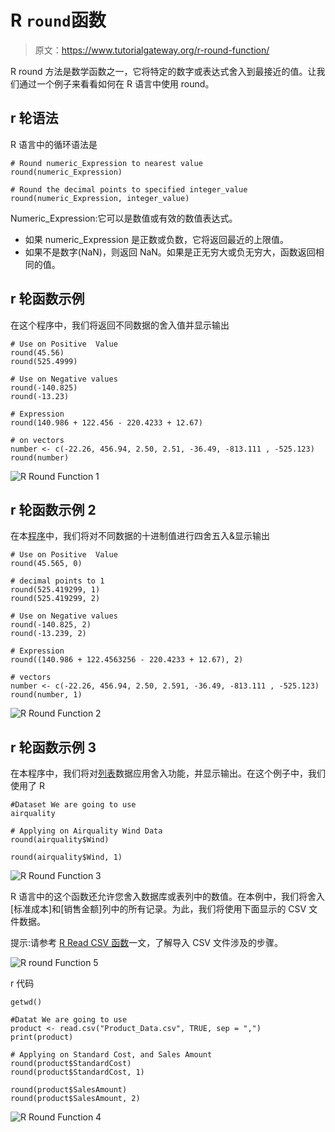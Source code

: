 # R `round`函数

> 原文：<https://www.tutorialgateway.org/r-round-function/>

R round 方法是数学函数之一，它将特定的数字或表达式舍入到最接近的值。让我们通过一个例子来看看如何在 R 语言中使用 round。

## r 轮语法

R 语言中的循环语法是

```
# Round numeric_Expression to nearest value 
round(numeric_Expression)

# Round the decimal points to specified integer_value 
round(numeric_Expression, integer_value)
```

Numeric_Expression:它可以是数值或有效的数值表达式。

*   如果 numeric_Expression 是正数或负数，它将返回最近的上限值。
*   如果不是数字(NaN)，则返回 NaN。如果是正无穷大或负无穷大，函数返回相同的值。

## r 轮函数示例

在这个程序中，我们将返回不同数据的舍入值并显示输出

```
# Use on Positive  Value
round(45.56)
round(525.4999)

# Use on Negative values
round(-140.825)
round(-13.23)

# Expression
round(140.986 + 122.456 - 220.4233 + 12.67)

# on vectors
number <- c(-22.26, 456.94, 2.50, 2.51, -36.49, -813.111 , -525.123)
round(number)
```

![R Round Function 1](img/559ad1e402cbd5698d223132c0f0dff4.png)

## r 轮函数示例 2

在本[程序](https://www.tutorialgateway.org/r-programming/)中，我们将对不同数据的十进制值进行四舍五入&显示输出

```
# Use on Positive  Value
round(45.565, 0)

# decimal points to 1 
round(525.419299, 1)
round(525.419299, 2)

# Use on Negative values
round(-140.825, 2) 
round(-13.239, 2)

# Expression
round((140.986 + 122.4563256 - 220.4233 + 12.67), 2)

# vectors
number <- c(-22.26, 456.94, 2.50, 2.591, -36.49, -813.111 , -525.123)
round(number, 1)
```

![R Round Function 2](img/aa17b4a13c993d22efce5a658310d9fa.png)

## r 轮函数示例 3

在本程序中，我们将对[列表](https://www.tutorialgateway.org/r-list/)数据应用舍入功能，并显示输出。在这个例子中，我们使用了 R

```
#Dataset We are going to use
airquality

# Applying on Airquality Wind Data
round(airquality$Wind)

round(airquality$Wind, 1)
```

![R Round Function 3](img/a5d15206c5466ead317ba41752bf8f77.png)

R 语言中的这个函数还允许您舍入数据库或表列中的数值。在本例中，我们将舍入[标准成本]和[销售金额]列中的所有记录。为此，我们将使用下面显示的 CSV 文件数据。

提示:请参考 [R Read CSV 函数](https://www.tutorialgateway.org/r-read-csv-function/)一文，了解导入 CSV 文件涉及的步骤。

![R round Function 5](img/d78fdb06e227ed4400b3cb37f49f0bc5.png)

r 代码

```
getwd()

#Datat We are going to use
product <- read.csv("Product_Data.csv", TRUE, sep = ",")
print(product)

# Applying on Standard Cost, and Sales Amount
round(product$StandardCost)
round(product$StandardCost, 1)

round(product$SalesAmount)
round(product$SalesAmount, 2)
```

![R Round Function 4](img/5012368cb1b73dbf7c5431d9a8ac65c8.png)